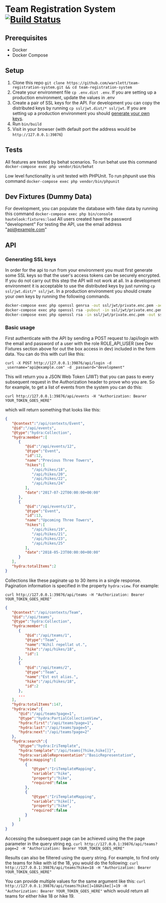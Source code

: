 # Team Registration System [![Build Status](https://circleci.com/gh/warslett/team-registration-system.png?style=shield)](https://circleci.com/gh/warslett/team-registration-system)
## Prerequisites
* Docker
* Docker Compose

## Setup
1. Clone this repo `git clone https://github.com/warslett/team-registration-system.git && cd team-registration-system`
2. Create your environment file `cp .env.dist .env`. If you are setting up a production environment, update the values in .env
3. Create a pair of SSL keys for the API. For development you can copy the distributed keys by running `cp ssl/jwt.dist/* ssl/jwt`. If you are setting up a production environment you should [generate your own keys](#generating-ssl-keys).
4. Run `bin/build`
5. Visit in your browser (with default port the address would be `http://127.0.0.1:39876`)

## Tests
All features are tested by behat scenarios. To run behat use this command
`docker-compose exec php vendor/bin/behat`

Low level functionality is unit tested with PHPUnit. To run phpunit use this command
`docker-compose exec php vendor/bin/phpunit`
## Dev Fixtures (Dummy Data)
For development, you can populate the database with fake data by running this command 
`docker-compose exec php bin/console hautelook:fixtures:load` All users created have the password "development"
For testing the API, use the email address "api@example.com"

## API

### Generating SSL keys
In order for the api to run from your environment you must first generate some SSL keys so that the user's access tokens
can be securely encrypted. If you do not carry out this step the API will not work at all. In a development environment
it is acceptable to use the distributed keys by just running `cp ssl/jwt.dist/* ssl/jwt`. In a production environment
you should create your own keys by running the following commands.
``` bash
docker-compose exec php openssl genrsa -out ssl/jwt/private.enc.pem -aes256 4096
docker-compose exec php openssl rsa -pubout -in ssl/jwt/private.enc.pem -out ssl/jwt/public.pem
docker-compose exec php openssl rsa -in ssl/jwt/private.enc.pem -out ssl/jwt/private.pem
```

### Basic usage
First authenticate with the API by sending a POST request to /api/login with the email and password of a user with the
role ROLE_API_USER (see Dev Fixtures section above for out the box access in dev) included in the form data.
You can do this with curl like this:

`curl -X POST http://127.0.0.1:39876/api/login -d _username="api@example.com" -d _password="development"`

This will return you a JSON Web Token (JWT) that you can pass to every subsequent request in the Authorization header to
prove who you are. So for example, to get a list of events from the system you can do this:

`curl http://127.0.0.1:39876/api/events -H "Authorization: Bearer YOUR_TOKEN_GOES_HERE"`

which will return something that looks like this:

```json
{  
   "@context":"/api/contexts/Event",
   "@id":"/api/events",
   "@type":"hydra:Collection",
   "hydra:member":[  
      {  
         "@id":"/api/events/12",
         "@type":"Event",
         "id":12,
         "name":"Previous Three Towers",
         "hikes":[  
            "/api/hikes/18",
            "/api/hikes/20",
            "/api/hikes/22",
            "/api/hikes/24"
         ],
         "date":"2017-07-22T00:00:00+00:00"
      },
      {  
         "@id":"/api/events/13",
         "@type":"Event",
         "id":13,
         "name":"Upcoming Three Towers",
         "hikes":[  
            "/api/hikes/19",
            "/api/hikes/21",
            "/api/hikes/23",
            "/api/hikes/25"
         ],
         "date":"2018-05-23T00:00:00+00:00"
      }
   ],
   "hydra:totalItems":2
}
```

Collections like these paginate up to 30 items in a single response. Pagination information is specified in the property
`hydra:view`. For example:

`curl http://127.0.0.1:39876/api/teams -H "Authorization: Bearer YOUR_TOKEN_GOES_HERE"`

```json
{  
   "@context":"/api/contexts/Team",
   "@id":"/api/teams",
   "@type":"hydra:Collection",
   "hydra:member":[  
      {  
         "@id":"/api/teams/1",
         "@type":"Team",
         "name":"Nihil repellat ut.",
         "hike":"/api/hikes/18",
         "id":1
      },
      {  
         "@id":"/api/teams/2",
         "@type":"Team",
         "name":"Est est alias.",
         "hike":"/api/hikes/18",
         "id":2
      },
      ...
   ],
   "hydra:totalItems":147,
   "hydra:view":{  
      "@id":"/api/teams?page=1",
      "@type":"hydra:PartialCollectionView",
      "hydra:first":"/api/teams?page=1",
      "hydra:last":"/api/teams?page=5",
      "hydra:next":"/api/teams?page=2"
   },
   "hydra:search":{  
      "@type":"hydra:IriTemplate",
      "hydra:template":"/api/teams{?hike,hike[]}",
      "hydra:variableRepresentation":"BasicRepresentation",
      "hydra:mapping":[  
         {  
            "@type":"IriTemplateMapping",
            "variable":"hike",
            "property":"hike",
            "required":false
         },
         {  
            "@type":"IriTemplateMapping",
            "variable":"hike[]",
            "property":"hike",
            "required":false
         }
      ]
   }
}
```

Accessing the subsequent page can be achieved using the the page parameter in the query string eg.
`curl http://127.0.0.1:39876/api/teams?page=2 -H "Authorization: Bearer YOUR_TOKEN_GOES_HERE"`

Results can also be filtered using the query string. For example, to find only the teams for hike with id the 18, you
would do the following:
`curl http://127.0.0.1:39876/api/teams?hike=18 -H "Authorization: Bearer YOUR_TOKEN_GOES_HERE"`

You can provide multiple values for the same argument like this:
`curl http://127.0.0.1:39876/api/teams?hike[]=18&hike[]=19 -H "Authorization: Bearer YOUR_TOKEN_GOES_HERE"`
which would return all teams for either hike 18 or hike 19.